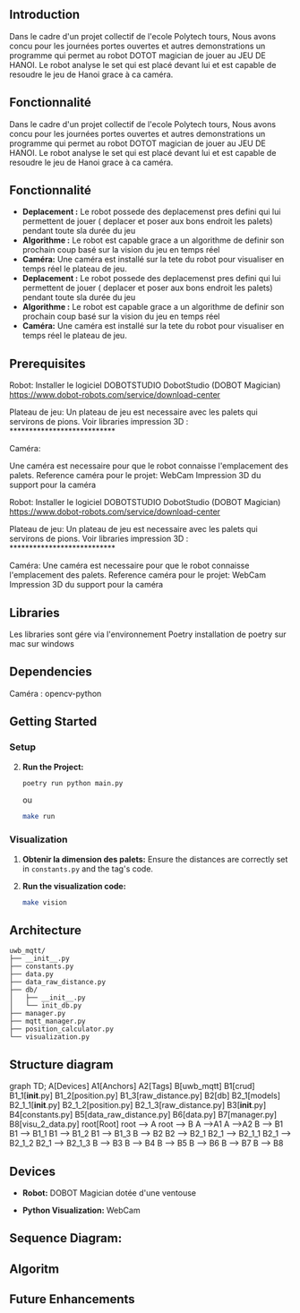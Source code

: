 ## Introduction

Dans le cadre d'un projet collectif de l'ecole Polytech tours, Nous avons concu pour les journées portes ouvertes et autres demonstrations un programme qui permet au robot DOTOT magician de jouer au JEU DE HANOI. Le robot analyse le set qui est placé devant lui et est capable de resoudre le jeu de Hanoi grace à ca caméra.

## Fonctionnalité 
Dans le cadre d'un projet collectif de l'ecole Polytech tours, Nous avons concu pour les journées portes ouvertes et autres demonstrations un programme qui permet au robot DOTOT magician de jouer au JEU DE HANOI. Le robot analyse le set qui est placé devant lui et est capable de resoudre le jeu de Hanoi grace à ca caméra.

## Fonctionnalité 

- **Deplacement :** Le robot possede des deplacemenst pres defini qui lui permettent de jouer ( deplacer et poser aux bons endroit les palets) pendant toute sla durée du jeu
- **Algorithme :** Le robot est capable grace a un algorithme de definir son prochain coup basé sur la vision du jeu en temps réel
- **Caméra:** Une caméra est installé sur la tete du robot pour visualiser en temps réel le plateau de jeu.
- **Deplacement :** Le robot possede des deplacemenst pres defini qui lui permettent de jouer ( deplacer et poser aux bons endroit les palets) pendant toute sla durée du jeu
- **Algorithme :** Le robot est capable grace a un algorithme de definir son prochain coup basé sur la vision du jeu en temps réel
- **Caméra:** Une caméra est installé sur la tete du robot pour visualiser en temps réel le plateau de jeu.


## Prerequisites

Robot: 
    Installer le logiciel DOBOTSTUDIO DobotStudio (DOBOT Magician)
    https://www.dobot-robots.com/service/download-center

Plateau de jeu:
    Un plateau de jeu est necessaire avec les palets qui servirons de pions.
    Voir libraries impression 3D : ***************************

Caméra:

Une caméra est necessaire pour que le robot connaisse l'emplacement des palets.
Reference caméra pour le projet: WebCam 
Impression 3D du support pour la caméra

Robot: 
    Installer le logiciel DOBOTSTUDIO DobotStudio (DOBOT Magician)
    https://www.dobot-robots.com/service/download-center

Plateau de jeu:
    Un plateau de jeu est necessaire avec les palets qui servirons de pions.
    Voir libraries impression 3D : ***************************

Caméra:
    Une caméra est necessaire pour que le robot connaisse l'emplacement des palets.
    Reference caméra pour le projet: WebCam 
    Impression 3D du support pour la caméra


## Libraries

Les libraries sont gére via l'environnement Poetry 
installation de poetry 
    sur mac 
    sur windows

## Dependencies

Caméra :
opencv-python

## Getting Started

### Setup


2. **Run the Project:**
    ```bash
    poetry run python main.py
    ```
    ou 
    ```bash
    make run 
    ```

### Visualization


1. **Obtenir la dimension des palets:** Ensure the distances are correctly set in `constants.py` and the tag's code.

2. **Run the visualization code:**
    ```bash
    make vision
    ```

## Architecture

```
uwb_mqtt/
├── __init__.py
├── constants.py
├── data.py
├── data_raw_distance.py
├── db/
│   ├── __init__.py
│   └── init_db.py
├── manager.py
├── mqtt_manager.py
├── position_calculator.py
└── visualization.py
```

## Structure diagram 

graph TD;
    A[Devices]
    A1[Anchors]
    A2[Tags]
    B[uwb_mqtt]
    B1[crud]
    B1_1[__init__.py]
    B1_2[position.py]
    B1_3[raw_distance.py]
    B2[db]
    B2_1[models]
    B2_1_1[__init__.py]
    B2_1_2[position.py]
    B2_1_3[raw_distance.py]
    B3[__init__.py]
    B4[constants.py]
    B5[data_raw_distance.py]
    B6[data.py]
    B7[manager.py]
    B8[visu_2_data.py]
    root[Root]
    root --> A
    root --> B
    A -->A1
    A -->A2
    B --> B1
    B1 --> B1_1
    B1 --> B1_2
    B1 --> B1_3
    B --> B2
    B2 --> B2_1
    B2_1 --> B2_1_1
    B2_1 --> B2_1_2
    B2_1 --> B2_1_3
    B --> B3
    B --> B4
    B --> B5
    B --> B6
    B --> B7
    B --> B8

## Devices


- **Robot:** DOBOT Magician dotée d'une ventouse 

- **Python Visualization:** WebCam 

## Sequence Diagram: 


## Algoritm


## Future Enhancements
